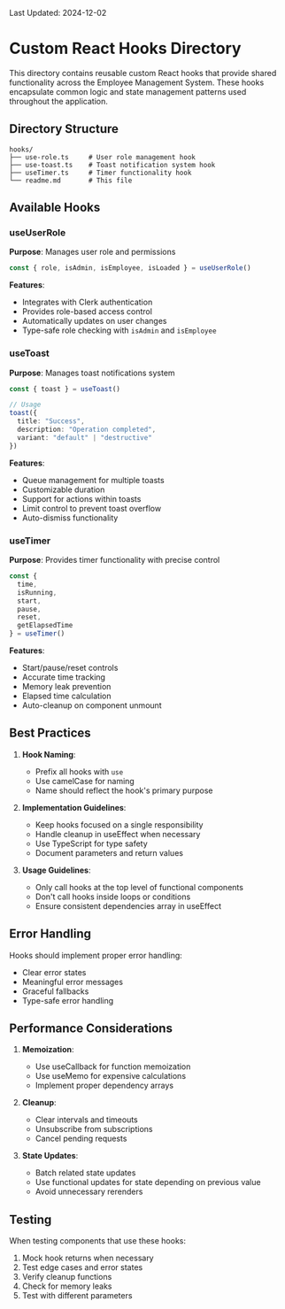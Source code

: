 Last Updated: 2024-12-02
# Custom React Hooks Directory

This directory contains reusable custom React hooks that provide shared functionality across the Employee Management System. These hooks encapsulate common logic and state management patterns used throughout the application.

## Directory Structure

```
hooks/
├── use-role.ts     # User role management hook
├── use-toast.ts    # Toast notification system hook
├── useTimer.ts     # Timer functionality hook
└── readme.md       # This file
```

## Available Hooks

### useUserRole
**Purpose**: Manages user role and permissions
```typescript
const { role, isAdmin, isEmployee, isLoaded } = useUserRole()
```
**Features**:
- Integrates with Clerk authentication
- Provides role-based access control
- Automatically updates on user changes
- Type-safe role checking with `isAdmin` and `isEmployee`

### useToast
**Purpose**: Manages toast notifications system
```typescript
const { toast } = useToast()

// Usage
toast({
  title: "Success",
  description: "Operation completed",
  variant: "default" | "destructive"
})
```
**Features**:
- Queue management for multiple toasts
- Customizable duration
- Support for actions within toasts
- Limit control to prevent toast overflow
- Auto-dismiss functionality

### useTimer
**Purpose**: Provides timer functionality with precise control
```typescript
const { 
  time,
  isRunning,
  start,
  pause,
  reset,
  getElapsedTime
} = useTimer()
```
**Features**:
- Start/pause/reset controls
- Accurate time tracking
- Memory leak prevention
- Elapsed time calculation
- Auto-cleanup on component unmount

## Best Practices

1. **Hook Naming**:
   - Prefix all hooks with `use`
   - Use camelCase for naming
   - Name should reflect the hook's primary purpose

2. **Implementation Guidelines**:
   - Keep hooks focused on a single responsibility
   - Handle cleanup in useEffect when necessary
   - Use TypeScript for type safety
   - Document parameters and return values

3. **Usage Guidelines**:
   - Only call hooks at the top level of functional components
   - Don't call hooks inside loops or conditions
   - Ensure consistent dependencies array in useEffect

## Error Handling

Hooks should implement proper error handling:
- Clear error states
- Meaningful error messages
- Graceful fallbacks
- Type-safe error handling

## Performance Considerations

1. **Memoization**:
   - Use useCallback for function memoization
   - Use useMemo for expensive calculations
   - Implement proper dependency arrays

2. **Cleanup**:
   - Clear intervals and timeouts
   - Unsubscribe from subscriptions
   - Cancel pending requests

3. **State Updates**:
   - Batch related state updates
   - Use functional updates for state depending on previous value
   - Avoid unnecessary rerenders

## Testing

When testing components that use these hooks:
1. Mock hook returns when necessary
2. Test edge cases and error states
3. Verify cleanup functions
4. Check for memory leaks
5. Test with different parameters